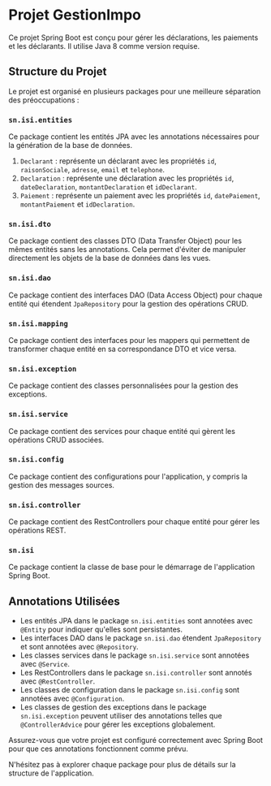 # Projet GestionImpo

Ce projet Spring Boot est conçu pour gérer les déclarations, les paiements et les déclarants. Il utilise Java 8 comme version requise.

## Structure du Projet

Le projet est organisé en plusieurs packages pour une meilleure séparation des préoccupations :

### `sn.isi.entities`

Ce package contient les entités JPA avec les annotations nécessaires pour la génération de la base de données.

1. `Declarant` : représente un déclarant avec les propriétés `id`, `raisonSociale`, `adresse`, `email` et `telephone`.
2. `Declaration` : représente une déclaration avec les propriétés `id`, `dateDeclaration`, `montantDeclaration` et `idDeclarant`.
3. `Paiement` : représente un paiement avec les propriétés `id`, `datePaiement`, `montantPaiement` et `idDeclaration`.

### `sn.isi.dto`

Ce package contient des classes DTO (Data Transfer Object) pour les mêmes entités sans les annotations. Cela permet d'éviter de manipuler directement les objets de la base de données dans les vues.

### `sn.isi.dao`

Ce package contient des interfaces DAO (Data Access Object) pour chaque entité qui étendent `JpaRepository` pour la gestion des opérations CRUD.

### `sn.isi.mapping`

Ce package contient des interfaces pour les mappers qui permettent de transformer chaque entité en sa correspondance DTO et vice versa.

### `sn.isi.exception`

Ce package contient des classes personnalisées pour la gestion des exceptions.

### `sn.isi.service`

Ce package contient des services pour chaque entité qui gèrent les opérations CRUD associées.

### `sn.isi.config`

Ce package contient des configurations pour l'application, y compris la gestion des messages sources.

### `sn.isi.controller`

Ce package contient des RestControllers pour chaque entité pour gérer les opérations REST.

### `sn.isi`

Ce package contient la classe de base pour le démarrage de l'application Spring Boot.

## Annotations Utilisées

- Les entités JPA dans le package `sn.isi.entities` sont annotées avec `@Entity` pour indiquer qu'elles sont persistantes.
- Les interfaces DAO dans le package `sn.isi.dao` étendent `JpaRepository` et sont annotées avec `@Repository`.
- Les classes services dans le package `sn.isi.service` sont annotées avec `@Service`.
- Les RestControllers dans le package `sn.isi.controller` sont annotés avec `@RestController`.
- Les classes de configuration dans le package `sn.isi.config` sont annotées avec `@Configuration`.
- Les classes de gestion des exceptions dans le package `sn.isi.exception` peuvent utiliser des annotations telles que `@ControllerAdvice` pour gérer les exceptions globalement.

Assurez-vous que votre projet est configuré correctement avec Spring Boot pour que ces annotations fonctionnent comme prévu.

N'hésitez pas à explorer chaque package pour plus de détails sur la structure de l'application.
